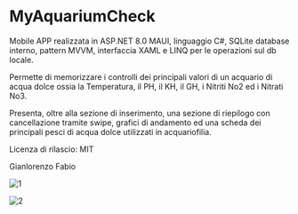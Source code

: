 # MyAquariumCheck 
Mobile APP realizzata in ASP.NET 8.0 MAUI, linguaggio C#, SQLite database interno, pattern MVVM, interfaccia XAML e LINQ per le operazioni sul db locale.

Permette di memorizzare i controlli dei principali valori di un acquario di acqua dolce ossia la Temperatura, il PH, il KH, il GH, i Nitriti No2 ed i Nitrati No3.

Presenta, oltre alla sezione di inserimento, una sezione di riepilogo con cancellazione tramite swipe, grafici di andamento ed una scheda dei principali pesci di acqua dolce utilizzati in acquariofilia.

Licenza di rilascio: MIT

Gianlorenzo Fabio

![1](https://github.com/Fabix1983/MyAquariumCheck/assets/149963958/e6b7dd99-f1e9-408d-a6f9-6b5c9f7e7834)

![2](https://github.com/Fabix1983/MyAquariumCheck/assets/149963958/eed03d6c-694b-4d79-ab0c-92dc0aba8826)

